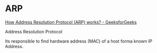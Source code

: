 # ARP

[How Address Resolution Protocol (ARP) works? - GeeksforGeeks](https://www.geeksforgeeks.org/how-address-resolution-protocol-arp-works/)

Address Resolution Protocol

Its responsible to find hardware address (MAC) of a host forma known IP Address.
